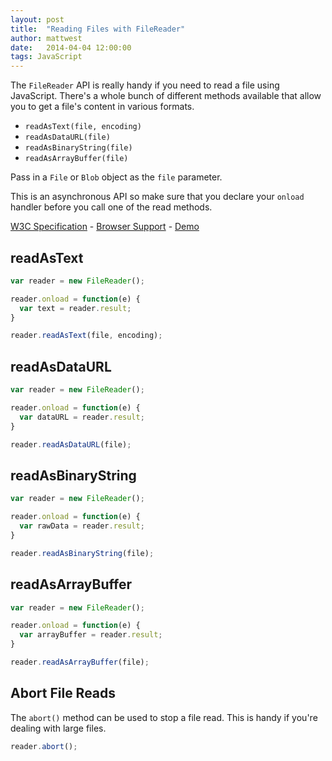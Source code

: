 ```yaml
---
layout: post
title:  "Reading Files with FileReader"
author: mattwest
date:   2014-04-04 12:00:00
tags: JavaScript
---
```


The `FileReader` API is really handy if you need to read a file using JavaScript. There's a whole bunch of different methods available that allow you to get a file's content in various formats.

* `readAsText(file, encoding)`
* `readAsDataURL(file)`
* `readAsBinaryString(file)`
* `readAsArrayBuffer(file)`

Pass in a `File` or `Blob` object as the `file` parameter.

This is an asynchronous API so make sure that you declare your `onload` handler before you call one of the read methods.

[W3C Specification](http://www.w3.org/TR/FileAPI/) - [Browser Support](http://caniuse.com/#feat=filereader) - [Demo](http://codepen.io/matt-west/full/KjEHg)

## readAsText

```js
var reader = new FileReader();

reader.onload = function(e) {
  var text = reader.result;
}

reader.readAsText(file, encoding);
```

## readAsDataURL

```js
var reader = new FileReader();

reader.onload = function(e) {
  var dataURL = reader.result;
}

reader.readAsDataURL(file);
```


## readAsBinaryString

```js
var reader = new FileReader();

reader.onload = function(e) {
  var rawData = reader.result;
}

reader.readAsBinaryString(file);
```


## readAsArrayBuffer

```js
var reader = new FileReader();

reader.onload = function(e) {
  var arrayBuffer = reader.result;
}

reader.readAsArrayBuffer(file);
```


## Abort File Reads

The `abort()` method can be used to stop a file read. This is handy if you're dealing with large files.

```js
reader.abort();
```
